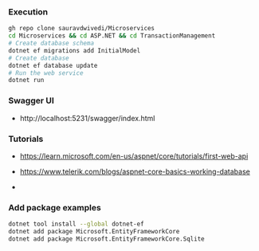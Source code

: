 ### Execution

```bash
gh repo clone sauravdwivedi/Microservices
cd Microservices && cd ASP.NET && cd TransactionManagement
# Create database schema
dotnet ef migrations add InitialModel
# Create database 
dotnet ef database update
# Run the web service
dotnet run
```

### Swagger UI

- http://localhost:5231/swagger/index.html

### Tutorials 

- https://learn.microsoft.com/en-us/aspnet/core/tutorials/first-web-api

- https://www.telerik.com/blogs/aspnet-core-basics-working-database
- 
### Add package examples

```bash
dotnet tool install --global dotnet-ef
dotnet add package Microsoft.EntityFrameworkCore
dotnet add package Microsoft.EntityFrameworkCore.Sqlite
```